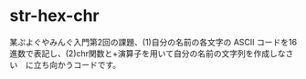 # str-hex-chr
某ぷよぐやみんぐ入門第2回の課題、(1)自分の名前の各文字の ASCII コードを16進数で表記し、(2)chr関数と+演算子を用いて自分の名前の文字列を作成しなさい　に立ち向かうコードです。
